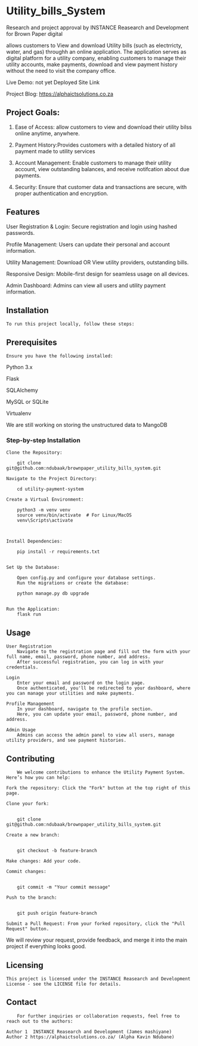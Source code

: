 # Utility_bills_System
Research and project approval by INSTANCE Reasearch and Development for Brown Paper digital

allows customers to View and download Utility bills (such as electrricty, water, and gas) throughh an online application.
The application serves as digital platform for a utility company, enabling customers to manage their utility accounts, make payments, download and view payment history without the need to visit the company office.

Live Demo: not yet Deployed Site Link

Project Blog: https://alphaictsolutions.co.za

## Project Goals:
1. Ease of Access: allow customers to view and download their utility bilss online anytime, anywhere.

2. Payment History:Provides customers with a detailed history of all payment made to utility services

3. Account Management: Enable customers to manage their utility account, view outstanding balances, and receive notifcation about due payments.

4. Security: Ensure that customer data and transactions are secure, with proper authentication and encryption.

## Features

User Registration & Login: Secure registration and login using hashed passwords.

Profile Management: Users can update their personal and account information.

Utility Management: Download OR View utility providers, outstanding bills.

Responsive Design: Mobile-first design for seamless usage on all devices.

Admin Dashboard: Admins can view all users and utility payment information.


## Installation
    To run this project locally, follow these steps:

## Prerequisites
    Ensure you have the following installed:


Python 3.x

Flask

SQLAlchemy

MySQL or SQLite

Virtualenv

We are still working on storing the unstructured data to MangoDB

### Step-by-step Installation

    Clone the Repository:

        git clone git@github.com:ndubaak/brownpaper_utility_bills_system.git

    Navigate to the Project Directory:

        cd utility-payment-system

    Create a Virtual Environment:

        python3 -m venv venv
        source venv/bin/activate  # For Linux/MacOS
        venv\Scripts\activate
    


    Install Dependencies:

        pip install -r requirements.txt


    Set Up the Database:

        Open config.py and configure your database settings.
        Run the migrations or create the database:

        python manage.py db upgrade
    

    Run the Application:
        flask run


## Usage
    
    User Registration
        Navigate to the registration page and fill out the form with your full name, email, password, phone number, and address.
        After successful registration, you can log in with your credentials.

    Login
        Enter your email and password on the login page.
        Once authenticated, you'll be redirected to your dashboard, where you can manage your utilities and make payments.

    Profile Management
        In your dashboard, navigate to the profile section.
        Here, you can update your email, password, phone number, and address.

    Admin Usage
        Admins can access the admin panel to view all users, manage utility providers, and see payment histories.



## Contributing
        We welcome contributions to enhance the Utility Payment System. Here’s how you can help:

    Fork the repository: Click the "Fork" button at the top right of this page.

    Clone your fork:

        
        git clone git@github.com:ndubaak/brownpaper_utility_bills_system.git
    
    Create a new branch:


        git checkout -b feature-branch
    
    Make changes: Add your code.

    Commit changes:


        git commit -m "Your commit message"

    Push to the branch:


        git push origin feature-branch
    
    Submit a Pull Request: From your forked repository, click the "Pull Request" button.

We will review your request, provide feedback, and merge it into the main project if everything looks good.


## Licensing
    This project is licensed under the INSTANCE Reasearch and Development License - see the LICENSE file for details.

## Contact
        For further inquiries or collaboration requests, feel free to reach out to the authors:

    Author 1  INSTANCE Reasearch and Development (James mashiyane)
    Author 2 https://alphaictsolutions.co.za/ (Alpha Kavin Ndubane)

